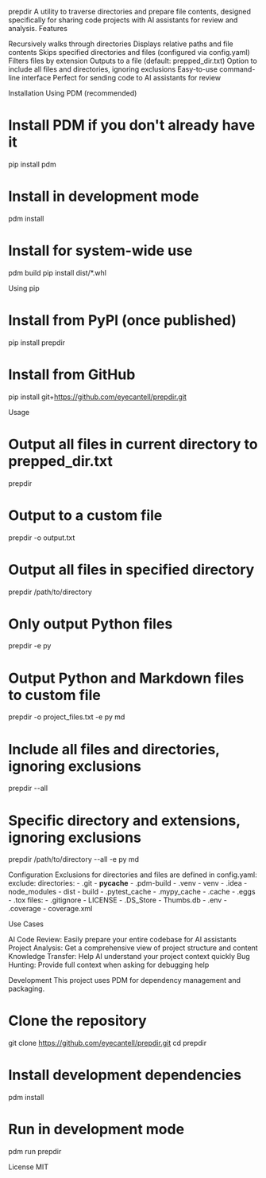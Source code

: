 prepdir
A utility to traverse directories and prepare file contents, designed specifically for sharing code projects with AI assistants for review and analysis.
Features

Recursively walks through directories
Displays relative paths and file contents
Skips specified directories and files (configured via config.yaml)
Filters files by extension
Outputs to a file (default: prepped_dir.txt)
Option to include all files and directories, ignoring exclusions
Easy-to-use command-line interface
Perfect for sending code to AI assistants for review

Installation
Using PDM (recommended)
# Install PDM if you don't already have it
pip install pdm

# Install in development mode
pdm install

# Install for system-wide use
pdm build
pip install dist/*.whl

Using pip
# Install from PyPI (once published)
pip install prepdir

# Install from GitHub
pip install git+https://github.com/eyecantell/prepdir.git

Usage
# Output all files in current directory to prepped_dir.txt
prepdir

# Output to a custom file
prepdir -o output.txt

# Output all files in specified directory
prepdir /path/to/directory

# Only output Python files
prepdir -e py

# Output Python and Markdown files to custom file
prepdir -o project_files.txt -e py md

# Include all files and directories, ignoring exclusions
prepdir --all

# Specific directory and extensions, ignoring exclusions
prepdir /path/to/directory --all -e py md

Configuration
Exclusions for directories and files are defined in config.yaml:
exclude:
  directories:
    - .git
    - __pycache__
    - .pdm-build
    - .venv
    - venv
    - .idea
    - node_modules
    - dist
    - build
    - .pytest_cache
    - .mypy_cache
    - .cache
    - .eggs
    - .tox
  files:
    - .gitignore
    - LICENSE
    - .DS_Store
    - Thumbs.db
    - .env
    - .coverage
    - coverage.xml

Use Cases

AI Code Review: Easily prepare your entire codebase for AI assistants
Project Analysis: Get a comprehensive view of project structure and content
Knowledge Transfer: Help AI understand your project context quickly
Bug Hunting: Provide full context when asking for debugging help

Development
This project uses PDM for dependency management and packaging.
# Clone the repository
git clone https://github.com/eyecantell/prepdir.git
cd prepdir

# Install development dependencies
pdm install

# Run in development mode
pdm run prepdir

License
MIT
